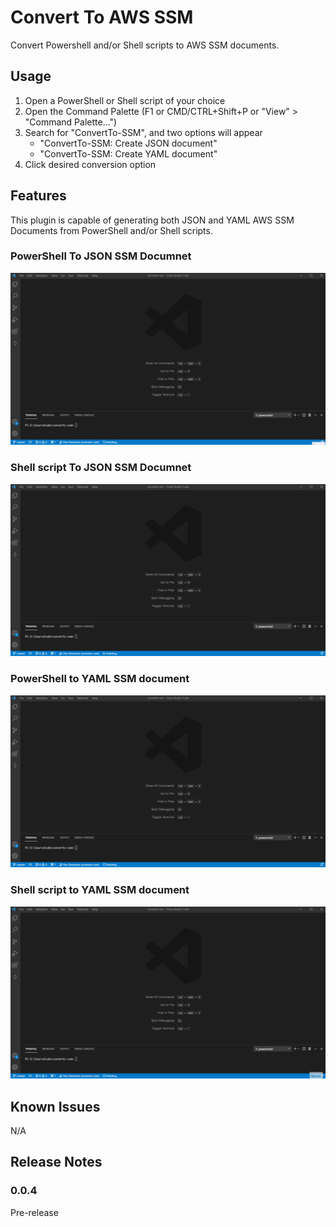 # Convert To AWS SSM

Convert Powershell and/or Shell scripts to AWS SSM documents.

## Usage

1. Open a PowerShell or Shell script of your choice
2. Open the Command Palette (F1 or CMD/CTRL+Shift+P or "View" > "Command Palette...")
3. Search for "ConvertTo-SSM", and two options will appear
    - "ConvertTo-SSM: Create JSON document"
    - "ConvertTo-SSM: Create YAML document"
4. Click desired conversion option

## Features

This plugin is capable of generating both JSON and YAML AWS SSM Documents from PowerShell and/or Shell scripts.

### PowerShell To JSON SSM Documnet

![PowerShell to Json](./gifs/ConvertPowerShellToJson.gif)

### Shell script To JSON SSM Documnet

![Shell to Json](./gifs/ConvertShellToJson.gif)

### PowerShell to YAML SSM document

![PowerShell to Json](./gifs/ConvertPowerShellToYaml.gif)

### Shell script to YAML SSM document

![Shell to Json](./gifs/ConvertShellToYaml.gif)

## Known Issues

N/A

## Release Notes

### 0.0.4

Pre-release
